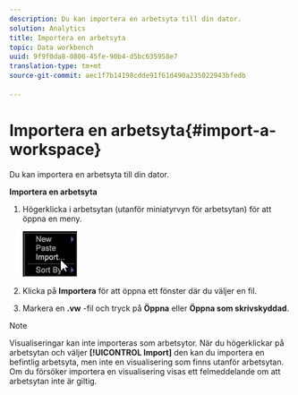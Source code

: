 ```yaml
---
description: Du kan importera en arbetsyta till din dator.
solution: Analytics
title: Importera en arbetsyta
topic: Data workbench
uuid: 9f9f0da8-0806-45fe-90b4-d5bc635958e7
translation-type: tm+mt
source-git-commit: aec1f7b14198cdde91f61d490a235022943bfedb

---
```



# Importera en arbetsyta{#import-a-workspace}

Du kan importera en arbetsyta till din dator.

**Importera en arbetsyta**

1. Högerklicka i arbetsytan (utanför miniatyrvyn för arbetsytan) för att öppna en meny.

   ![](assets/import_workspace.png)

1. Klicka på **Importera** för att öppna ett fönster där du väljer en fil.
1. Markera en **.vw** -fil och tryck på **Öppna** eller **Öppna som skrivskyddad**.

>[!NOTE]
>
>Visualiseringar kan inte importeras som arbetsytor. När du högerklickar på arbetsytan och väljer **[!UICONTROL Import]** den kan du importera en befintlig arbetsyta, men inte en visualisering som finns utanför arbetsytan. Om du försöker importera en visualisering visas ett felmeddelande om att arbetsytan inte är giltig.

